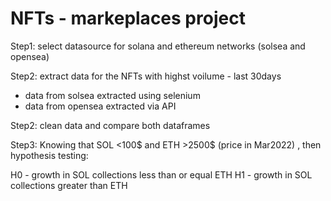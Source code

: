 # NFTs - markeplaces project

Step1:
select datasource for solana and ethereum networks (solsea and opensea)

Step2: 
extract data for the NFTs with highst voilume - last 30days

- data from solsea extracted using selenium
- data from opensea extracted via API

Step2: 
clean data and compare both dataframes

Step3:
Knowing that SOL <100$ and ETH >2500$ (price in Mar2022) , then hypothesis testing:

  H0 -  growth in SOL collections less than or equal ETH 
  H1 - growth in SOL collections greater than ETH
